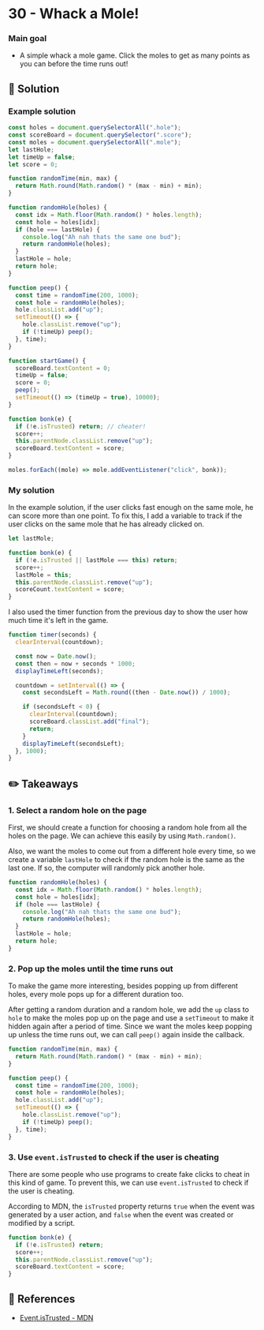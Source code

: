 # 30 - Whack a Mole!

### Main goal

- A simple whack a mole game. Click the moles to get as many points as you can before the time runs out!

## :pushpin: Solution

### Example solution

```javascript
const holes = document.querySelectorAll(".hole");
const scoreBoard = document.querySelector(".score");
const moles = document.querySelectorAll(".mole");
let lastHole;
let timeUp = false;
let score = 0;

function randomTime(min, max) {
  return Math.round(Math.random() * (max - min) + min);
}

function randomHole(holes) {
  const idx = Math.floor(Math.random() * holes.length);
  const hole = holes[idx];
  if (hole === lastHole) {
    console.log("Ah nah thats the same one bud");
    return randomHole(holes);
  }
  lastHole = hole;
  return hole;
}

function peep() {
  const time = randomTime(200, 1000);
  const hole = randomHole(holes);
  hole.classList.add("up");
  setTimeout(() => {
    hole.classList.remove("up");
    if (!timeUp) peep();
  }, time);
}

function startGame() {
  scoreBoard.textContent = 0;
  timeUp = false;
  score = 0;
  peep();
  setTimeout(() => (timeUp = true), 10000);
}

function bonk(e) {
  if (!e.isTrusted) return; // cheater!
  score++;
  this.parentNode.classList.remove("up");
  scoreBoard.textContent = score;
}

moles.forEach((mole) => mole.addEventListener("click", bonk));
```

### My solution

In the example solution, if the user clicks fast enough on the same mole, he can score more than one point. To fix this, I add a variable to track if the user clicks on the same mole that he has already clicked on.

```js
let lastMole;

function bonk(e) {
  if (!e.isTrusted || lastMole === this) return;
  score++;
  lastMole = this;
  this.parentNode.classList.remove("up");
  scoreCount.textContent = score;
}
```

I also used the timer function from the previous day to show the user how much time it's left in the game.

```js
function timer(seconds) {
  clearInterval(countdown);

  const now = Date.now();
  const then = now + seconds * 1000;
  displayTimeLeft(seconds);

  countdown = setInterval(() => {
    const secondsLeft = Math.round((then - Date.now()) / 1000);

    if (secondsLeft < 0) {
      clearInterval(countdown);
      scoreBoard.classList.add("final");
      return;
    }
    displayTimeLeft(secondsLeft);
  }, 1000);
}
```

## :pencil2: Takeaways

### 1. Select a random hole on the page

First, we should create a function for choosing a random hole from all the holes on the page. We can achieve this easily by using `Math.random()`.

Also, we want the moles to come out from a different hole every time, so we create a variable `lastHole` to check if the random hole is the same as the last one. If so, the computer will randomly pick another hole.

```js
function randomHole(holes) {
  const idx = Math.floor(Math.random() * holes.length);
  const hole = holes[idx];
  if (hole === lastHole) {
    console.log("Ah nah thats the same one bud");
    return randomHole(holes);
  }
  lastHole = hole;
  return hole;
}
```

### 2. Pop up the moles until the time runs out

To make the game more interesting, besides popping up from different holes, every mole pops up for a different duration too.

After getting a random duration and a random hole, we add the `up` class to `hole` to make the moles pop up on the page and use a `setTimeout` to make it hidden again after a period of time. Since we want the moles keep popping up unless the time runs out, we can call `peep()` again inside the callback.

```js
function randomTime(min, max) {
  return Math.round(Math.random() * (max - min) + min);
}

function peep() {
  const time = randomTime(200, 1000);
  const hole = randomHole(holes);
  hole.classList.add("up");
  setTimeout(() => {
    hole.classList.remove("up");
    if (!timeUp) peep();
  }, time);
}
```

### 3. Use `event.isTrusted` to check if the user is cheating

There are some people who use programs to create fake clicks to cheat in this kind of game. To prevent this, we can use `event.isTrusted` to check if the user is cheating.

According to MDN, the `isTrusted` property returns `true` when the event was generated by a user action, and `false` when the event was created or modified by a script.

```js
function bonk(e) {
  if (!e.isTrusted) return;
  score++;
  this.parentNode.classList.remove("up");
  scoreBoard.textContent = score;
}
```

## :book: References

- [Event.isTrusted - MDN](https://developer.mozilla.org/en-US/docs/Web/API/Event/isTrusted)
